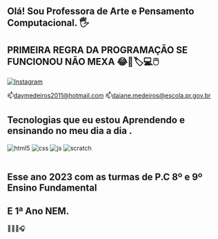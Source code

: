## Olá!  Sou Professora de Arte e Pensamento Computacional. 🖐️
## PRIMEIRA REGRA DA PROGRAMAÇÃO SE FUNCIONOU NÃO MEXA 😂🚀🏷️💻🖱️

[![Instagram](https://img.shields.io/badge/Instagram-E4405F?style=for-the-badge&logo=instagram&logoColor=white)](https://www.instagram.com/daimedeiros07/)


📫daymedeiros2011@hotmail.com
📫daiane.medeiros@escola.pr.gov.br

## Tecnologias que eu estou Aprendendo e ensinando no meu dia a dia . 

<div style="display: inline_block">
  <img align="center" alt="html5" src="https://img.shields.io/badge/HTML5-E34F26?style=for-the-badge&logo=html5&logoColor=white" />
  <img align="center" alt="css" src="https://img.shields.io/badge/CSS3-1572B6?style=for-the-badge&logo=css3&logoColor=white" />
  <img align="center" alt="js" src="https://img.shields.io/badge/JavaScript-F7DF1E?style=for-the-badge&logo=javascript&logoColor=black" />
  <img align="center" alt="scratch" src="https://img.shields.io/badge/Scratch-4D97FF?style=for-the-badge&logo=Scratch&logoColor=white" />
   </div><br/>

## Esse ano 2023 com as turmas de P.C 8º e 9º Ensino Fundamental
## E 1ª Ano NEM.


🎼🎵🎶🎧
<div style="display: inline_block">
  <img align="center" alt="youtube" src="https://img.shields.io/badge/YouTube-FF0000?style=for-the-badge&logo=youtube&logoColor=white)](https://www.youtube.com/watch?v=KxnpFKZowcs />
</div><br/>

